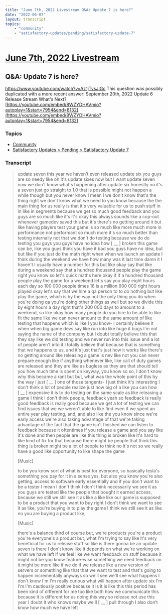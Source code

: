 ```yaml
---
title: "June 7th, 2022 Livestream Q&A: Update 7 is here?"
date: "2022-06-07"
layout: transcript
topics:
    - "community"
    - "satisfactory-updates/pending/satisfactory-update-7"
---
```

# [June 7th, 2022 Livestream](../2022-06-07.md)
## Q&A: Update 7 is here?
https://www.youtube.com/watch?v=Az1jTvsJIGc
This question was possibly duplicated with a more recent answer: September 20th, 2022 Update 6 Release Stream What's Next? [https://youtube.com/embed/8WZYDHAVmio?autoplay=1&start=7954&end=8132](https://youtube.com/embed/8WZYDHAVmio?autoplay=1&start=7954&end=8132)


### Topics
* [Community](../topics/community.md)
* [Satisfactory Updates > Pending > Satisfactory Update 7](../topics/satisfactory-updates/pending/satisfactory-update-7.md)

### Transcript

> update seven this year we haven't even released update six you guys are so needy like oh it's update sixes now but I want update seven now we don't know what's happening after update six honestly no it's a seven just go straight to 1.0 that is possible might not happen a while though but you never know I mean I we don't know that's the thing right we don't know what we need to you know because the the main thing for us really is that it's very valuable for us to push stuff in in like in segments because we get so much good feedback and you guys are so much like it's it's okay this always sounds like a cop-out whenever gamedev saved this but it's there's no getting around it but like having players test your game is so much like more much more in performance not performant so much more it's so much better than testing internally not that we don't do testing because we do do testing you guys you guys have no idea how [ __ ] broken this game can be, like you guys think you have it bad you guys have no idea, but but like if you just do the math right when when we launch an update I think during the weekend we have how many was it last time damn it I haven't I usually have a number for this but like okay say that like during a weekend say that a hundred thousand people play the game right you know so let's quick maths here okay if if a hundred thousand people play the game for a weekend let's say you play eight hours each day so 100 000 people times 16 is a million 600 000 right hours played okay let's say that we hire a qa person to to do nothing but like play the game, which is by the way not the only thing you do when you're doing qa you're doing other things as well but so we divide this by eight hours a day right that's 200 000 days to amount to a weekend, so like okay how many people do you hire to be able to like fit the same like we can never amount to the same amount of like testing that happens which is like I you know- I certainly believe it when when big game devs say like run into like huge it bugs I'm not saying the name of the company but I doubt totally believe this that they say like we did testing and we never run into this issue and a lot of people aren't into it I totally believe that because that is something that we happens to us, and it's just that's just how it works like there's no getting around like releasing a game is nev like not you can never prepare enough like if anything whenever like, like call of duty games are released and they are like as bugless as they are that should tell you how much time is spent on keyway, you know so so, I don't know why this became a rant but but, what was the whole point of this by the way I just [ __ ] one of those tangents- I just think it's interesting I don't think a lot of people realize just how big of a like you can how [ __ ] expensive it is to do testing on the same scale as like releasing a game I think I don't think people, feedback yeah so feedback is really good feedback is really good because we get a lot of testing we can find issues that we we weren't able to like find even if we spent an entire year play testing, and, and also like the you know since we're early access we're also taking advantage of that we're taking advantage of the fact that the game isn't finished we can listen to feedback because it oftentimes if you release a game and you say like it's done and then people are like this thing is broken like it's hard to like kind of fix for that because there might be people that think this thing is broken might be a lot of people to think no it's not so we really have a good like opportunity to like shape the game
>
> [Music]
>
> to be you know sort of what is best for everyone, so basically tesla's something you pay for it in a sense yes, but also you know you're also getting, access to software early essentially and if you don't want to be a tester I mean I don't think I don't think necessarily we see it as you guys are tested like the people that bought it earned access, because we still we still see it as like a like like our game is supposed to be a product that you want to buy right I don't think we want to see it as like, you're buying in to play the game I think we still see it as like no you are buying a product like,
>
> [Music]
>
> there's a balance third of course but, we're products you're a product you're everyone's a product but, what I'm trying to say like it's very beneficial for us to release stuff so like is there gonna be an update seven is there I don't know like it depends on what we're working on what we have left if we feel like we want feedback on stuff because it might not be you know feature-wise something we need feedback on it might be more like if we do if we release like a new version of servers or something like that that we want to test and that's going to happen incrementally anyways so we'll see we'll see what happens I don't know I'm I'm really curious what will happen after update six I'm I'm I'm cautiously positive because it is it is like this this period has been kind of different for me too like both how we communicate this because it is different for us doing this way so release not use this year I doubt it who knows maybe we'll [ __ ] pull through I also don't know how much we have left
